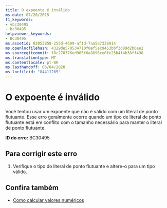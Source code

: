 ```yaml
---
title: O expoente é inválido
ms.date: 07/20/2015
f1_keywords:
- vbc30495
- bc30495
helpviewer_keywords:
- BC30495
ms.assetid: 03053858-255d-4609-af1d-7aa5a7338914
ms.openlocfilehash: 4329de570534710f0ef5ec9453bbf3d89d2b6ae2
ms.sourcegitcommit: f8c270376ed905f6a8896ce0fe25b4f4b38ff498
ms.translationtype: MT
ms.contentlocale: pt-BR
ms.lasthandoff: 06/04/2020
ms.locfileid: "84411285"
---
```

# <a name="exponent-is-not-valid"></a>O expoente é inválido
Você tentou usar um expoente que não é válido com um literal de ponto flutuante. Esse erro geralmente ocorre quando um tipo de literal de ponto flutuante está em conflito com o tamanho necessário para manter o literal de ponto flutuante.  
  
 **ID do erro:** BC30495  
  
## <a name="to-correct-this-error"></a>Para corrigir este erro  
  
1. Verifique o tipo do literal de ponto flutuante e altere-o para um tipo válido.  
  
## <a name="see-also"></a>Confira também

- [Como calcular valores numéricos](../programming-guide/language-features/operators-and-expressions/how-to-calculate-numeric-values.md)
